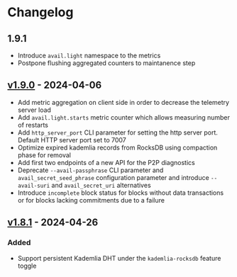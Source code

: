 # Changelog

## 1.9.1

- Introduce `avail.light` namespace to the metrics
- Postpone flushing aggregated counters to maintanence step

## [v1.9.0](https://github.com/availproject/avail-light/releases/tag/v1.9.0) - 2024-04-06

- Add metric aggregation on client side in order to decrease the telemetry server load
- Add `avail.light.starts` metric counter which allows measuring number of restarts
- Add `http_server_port` CLI parameter for setting the http server port. Default HTTP server port set to 7007
- Optimize expired kademlia records from RocksDB using compaction phase for removal
- Add first two endpoints of a new API for the P2P diagnostics
- Deprecate `--avail-passphrase` CLI parameter and `avail_secret_seed_phrase` configuration parameter and introduce `--avail-suri` and `avail_secret_uri` alternatives
- Introduce `incomplete` block status for blocks without data transactions or for blocks lacking commitments due to a failure

## [v1.8.1](https://github.com/availproject/avail-light/releases/tag/v1.8.1) - 2024-04-26

### Added

- Support persistent Kademlia DHT under the `kademlia-rocksdb` feature toggle
